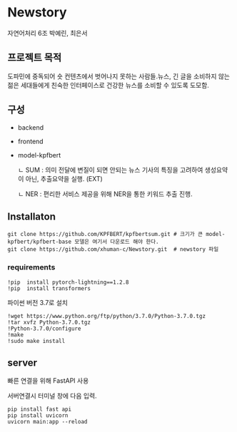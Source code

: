 # Newstory
자연어처리 6조 박예린, 최은서

## 프로젝트 목적
도파민에 중독되어 숏 컨텐츠에서 벗어나지 못하는 사람들.뉴스, 긴 글을 소비하지 않는 젊은 세대들에게 친숙한 인터페이스로 건강한 뉴스를 소비할 수 있도록 도모함.


## 구성 
- backend 
- frontend
- model-kpfbert  

  
    ㄴ SUM  : 의미 전달에 변질이 되면 안되는 뉴스 기사의 특징을 고려하여 생성요약이 아닌, 추출요약을 실행. (EXT)

  
    ㄴ NER  :  편리한 서비스 제공을 위해 NER을 통한 키워드 추출 진행. 

## Installaton
    git clone https://github.com/KPFBERT/kpfbertsum.git # 크기가 큰 model-kpfbert/kpfbert-base 모델은 여기서 다운로드 해야 한다. 
    git clone https://github.com/xhuman-c/Newstory.git  # newstory 파일 


### requirements
    !pip  install pytorch-lightning==1.2.8
    !pip  install transformers

    
파이썬 버전 3.7로 설치 


    !wget https://www.python.org/ftp/python/3.7.0/Python-3.7.0.tgz
    !tar xvfz Python-3.7.0.tgz
    !Python-3.7.0/configure
    !make
    !sudo make install



## server
빠른 연결을 위해 FastAPI 사용


서버연결시 터미널 창에 다음 입력.

    pip install fast api
    pip install uvicorn
    uvicorn main:app --reload 



